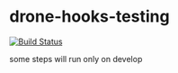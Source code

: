 # drone-hooks-testing

[![Build Status](https://cloud.drone.io/api/badges/sampaiodiego/drone-hooks-testing/status.svg)](https://cloud.drone.io/sampaiodiego/drone-hooks-testing)

some steps will run only on develop

